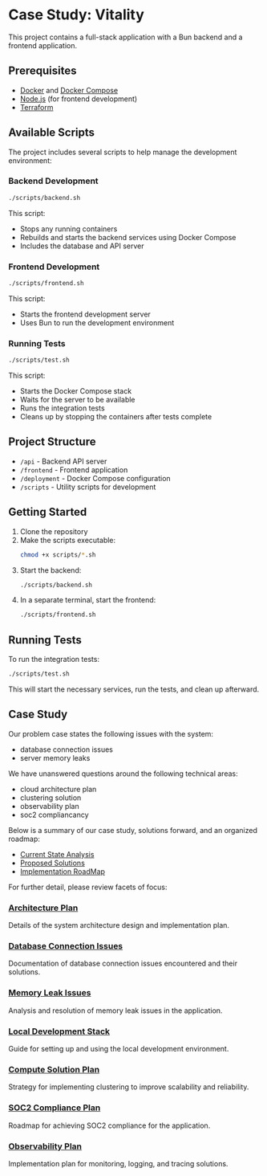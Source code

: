 # Case Study: Vitality

This project contains a full-stack application with a Bun backend and a frontend application.

## Prerequisites

- [Docker](https://www.docker.com/get-started) and [Docker Compose](https://docs.docker.com/compose/install/)
- [Node.js](https://nodejs.org/) (for frontend development)
- [Terraform](https://www.terraform.io/downloads)

## Available Scripts

The project includes several scripts to help manage the development environment:

### Backend Development

```bash
./scripts/backend.sh
```
This script:
- Stops any running containers
- Rebuilds and starts the backend services using Docker Compose
- Includes the database and API server

### Frontend Development

```bash
./scripts/frontend.sh
```
This script:
- Starts the frontend development server
- Uses Bun to run the development environment

### Running Tests

```bash
./scripts/test.sh
```
This script:
- Starts the Docker Compose stack
- Waits for the server to be available
- Runs the integration tests
- Cleans up by stopping the containers after tests complete

## Project Structure

- `/api` - Backend API server
- `/frontend` - Frontend application
- `/deployment` - Docker Compose configuration
- `/scripts` - Utility scripts for development

## Getting Started

1. Clone the repository
2. Make the scripts executable:
   ```bash
   chmod +x scripts/*.sh
   ```
3. Start the backend:
   ```bash
   ./scripts/backend.sh
   ```
4. In a separate terminal, start the frontend:
   ```bash
   ./scripts/frontend.sh
   ```

## Running Tests

To run the integration tests:
```bash
./scripts/test.sh
```

This will start the necessary services, run the tests, and clean up afterward.

## Case Study

Our problem case states the following issues with the system:
- database connection issues
- server memory leaks

We have unanswered questions around the following technical areas:
- cloud architecture plan
- clustering solution
- observability plan
- soc2 compliancancy

Below is a summary of our case study, solutions forward, and an organized roadmap:

- [Current State Analysis](./current-state-analysis.md)
- [Proposed Solutions](./proposed-solutions.md)
- [Implementation RoadMap](./implementation-roadmap.md)

For further detail, please review facets of focus:

### [Architecture Plan](./arch-plan.md)
Details of the system architecture design and implementation plan.

### [Database Connection Issues](./db-connection-issues.md)
Documentation of database connection issues encountered and their solutions.

### [Memory Leak Issues](./memory-leak-issues.md)
Analysis and resolution of memory leak issues in the application.

### [Local Development Stack](./local-dev-stack.md)
Guide for setting up and using the local development environment.

### [Compute Solution Plan](./compute-solution-plan.md)
Strategy for implementing clustering to improve scalability and reliability.

### [SOC2 Compliance Plan](./soc2-compliance-plan.md)
Roadmap for achieving SOC2 compliance for the application.

### [Observability Plan](./observability-plan.md)
Implementation plan for monitoring, logging, and tracing solutions.